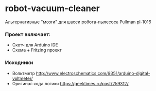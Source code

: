 # robot-vacuum-cleaner
Альтернативные "мозги" для шасси робота-пылесоса Pullman pl-1016

### Проект включает:
* Скетч для Arduino IDE
* Схема + Fritzing проект

### Исходники
* Вольтметр http://www.electroschematics.com/9351/arduino-digital-voltmeter/
* Оригинал кода логики https://geektimes.ru/post/259312/
